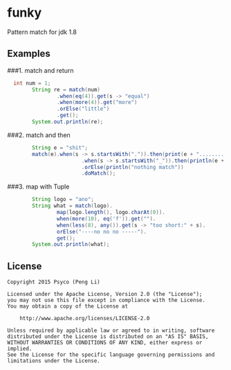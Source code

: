 funky
=====

Pattern match for jdk 1.8
## Examples

###1.  match and return
```java
  int num = 1;
        String re = match(num)
                .when(eq(4)).get(s -> "equal")
                .when(more(4)).get("more")
                .orElse("little")
                .get();
        System.out.println(re);
```

###2.  match and then
```java
        String e = "shit";
        match(e).when(s -> s.startsWith(".")).then(print(e + "..........."))
                        .when(s -> s.startsWith("_")).then(println(e + "_____________"))
                        .orElse(println("nothing match"))
                        .doMatch();
```
###3.  map with Tuple
```java
        String logo = "ano";
        String what = match(logo).
                map(logo.length(), logo.charAt(0)).
                when(more(10), eq('f')).get("").
                when(less(8), any()).get(s -> "too short:" + s).
                orElse("----no no no -----").
                get();
        System.out.println(what);
```
## License

    Copyright 2015 Psyco (Peng Li)

    Licensed under the Apache License, Version 2.0 (the "License");
    you may not use this file except in compliance with the License.
    You may obtain a copy of the License at

        http://www.apache.org/licenses/LICENSE-2.0

    Unless required by applicable law or agreed to in writing, software
    distributed under the License is distributed on an "AS IS" BASIS,
    WITHOUT WARRANTIES OR CONDITIONS OF ANY KIND, either express or implied.
    See the License for the specific language governing permissions and
    limitations under the License.